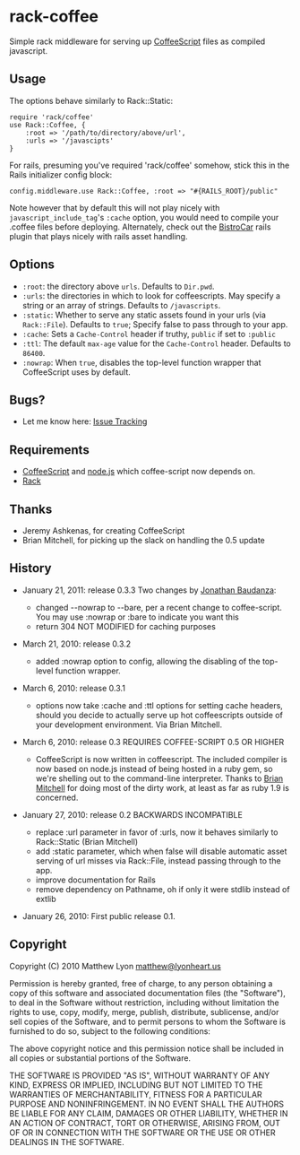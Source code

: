 # rack-coffee

Simple rack middleware for serving up [CoffeeScript][coffee] files as compiled javascript.

## Usage

The options behave similarly to Rack::Static:
    
    require 'rack/coffee'
    use Rack::Coffee, {
        :root => '/path/to/directory/above/url',
        :urls => '/javascipts'
    }
    
For rails, presuming you've required 'rack/coffee' somehow, stick this in the Rails initializer config block:

    config.middleware.use Rack::Coffee, :root => "#{RAILS_ROOT}/public"

Note however that by default this will not play nicely with `javascript_include_tag`'s `:cache` option, you would need to compile your .coffee files before deploying. Alternately, check out the [BistroCar][bistrocar] rails plugin that plays nicely with rails asset handling.

## Options

* `:root`: the directory above `urls`. Defaults to `Dir.pwd`.
* `:urls`: the directories in which to look for coffeescripts. May specify a string or an array of strings. Defaults to `/javascripts`.
* `:static`: Whether to serve any static assets found in your urls (via `Rack::File`). Defaults to `true`; Specify false to pass through to your app.
* `:cache`: Sets a `Cache-Control` header if truthy, `public` if set to `:public`
* `:ttl`: The default `max-age` value for the `Cache-Control` header. Defaults to `86400`.
* `:nowrap`: When `true`, disables the top-level function wrapper that CoffeeScript uses by default.

## Bugs?

* Let me know here: [Issue Tracking][issues]

## Requirements

* [CoffeeScript][coffee] and [node.js][node] which coffee-script now depends on.
* [Rack][rack]

## Thanks

* Jeremy Ashkenas, for creating CoffeeScript
* Brian Mitchell, for picking up the slack on handling the 0.5 update

## History

* January 21, 2011: release 0.3.3
    Two changes by [Jonathan Baudanza][jbaudanza]:
    * changed --nowrap to --bare, per a recent change to coffee-script. You may use :nowrap or :bare to indicate you want this
    * return 304 NOT MODIFIED for caching purposes

* March 21, 2010: release 0.3.2
    * added :nowrap option to config, allowing the disabling of the top-level function wrapper. 

* March 6, 2010: release 0.3.1
    * options now take :cache and :ttl options for setting cache headers, should you decide to actually serve up hot coffeescripts outside of your development environment. Via Brian Mitchell. 

* March 6, 2010: release 0.3 REQUIRES COFFEE-SCRIPT 0.5 OR HIGHER
    * CoffeeScript is now written in coffeescript. The included compiler is now based on node.js instead of being hosted in a ruby gem, so we're shelling out to the command-line interpreter. Thanks to [Brian Mitchell][binary42] for doing most of the dirty work, at least as far as ruby 1.9 is concerned.

* January 27, 2010: release 0.2 BACKWARDS INCOMPATIBLE
    * replace :url parameter in favor of :urls, now it behaves similarly to Rack::Static (Brian Mitchell)
    * add :static parameter, which when false will disable automatic asset serving of url misses via Rack::File, instead passing through to the app.
    * improve documentation for Rails
    * remove dependency on Pathname, oh if only it were stdlib instead of extlib

* January 26, 2010: First public release 0.1.

## Copyright

Copyright (C) 2010 Matthew Lyon <matthew@lyonheart.us>

Permission is hereby granted, free of charge, to any person obtaining a copy
of this software and associated documentation files (the "Software"), to
deal in the Software without restriction, including without limitation the
rights to use, copy, modify, merge, publish, distribute, sublicense, and/or
sell copies of the Software, and to permit persons to whom the Software is
furnished to do so, subject to the following conditions:

The above copyright notice and this permission notice shall be included in
all copies or substantial portions of the Software.

THE SOFTWARE IS PROVIDED "AS IS", WITHOUT WARRANTY OF ANY KIND, EXPRESS OR
IMPLIED, INCLUDING BUT NOT LIMITED TO THE WARRANTIES OF MERCHANTABILITY,
FITNESS FOR A PARTICULAR PURPOSE AND NONINFRINGEMENT. IN NO EVENT SHALL
THE AUTHORS BE LIABLE FOR ANY CLAIM, DAMAGES OR OTHER LIABILITY, WHETHER 
IN AN ACTION OF CONTRACT, TORT OR OTHERWISE, ARISING FROM, OUT OF OR IN
CONNECTION WITH THE SOFTWARE OR THE USE OR OTHER DEALINGS IN THE SOFTWARE.

[coffee]: http://jashkenas.github.com/coffee-script/
[bistrocar]: http://github.com/jnicklas/bistro_car
[issues]: http://github.com/mattly/rack-coffee/issues
[node]: http://nodejs.org/
[rack]: http://rack.rubyforge.org/
[binary42]: http://github.com/binary42
[jbaudanza]: https://github.com/jbaudanza
